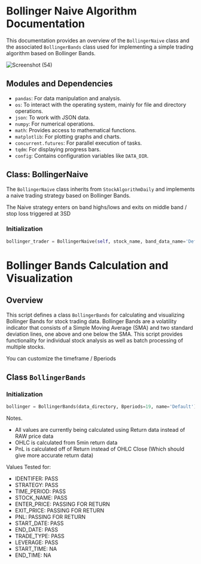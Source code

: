 # Bollinger Naive Algorithm Documentation

This documentation provides an overview of the `BollingerNaive` class and the associated `BollingerBands` class used for implementing a simple trading algorithm based on Bollinger Bands.

![Screenshot (54)](https://github.com/lordyabu/CRSP-Ensemble-Lab/assets/92772420/261112b8-7bd5-4184-a1e6-283f8962724d)



## Modules and Dependencies

- `pandas`: For data manipulation and analysis.
- `os`: To interact with the operating system, mainly for file and directory operations.
- `json`: To work with JSON data.
- `numpy`: For numerical operations.
- `math`: Provides access to mathematical functions.
- `matplotlib`: For plotting graphs and charts.
- `concurrent.futures`: For parallel execution of tasks.
- `tqdm`: For displaying progress bars.
- `config`: Contains configuration variables like `DATA_DIR`.

## Class: BollingerNaive

The `BollingerNaive` class inherits from `StockAlgorithmDaily` and implements a naive trading strategy based on Bollinger Bands.

The Naive strategy enters on band highs/lows and exits on middle band / stop loss triggered at 3SD

### Initialization

```python
bollinger_trader = BollingerNaive(self, stock_name, band_data_name='Default', identifier=-1, time_period='Daily', reset_indexes=False, step=0)
```



# Bollinger Bands Calculation and Visualization

## Overview
This script defines a class `BollingerBands` for calculating and visualizing Bollinger Bands for stock trading data. Bollinger Bands are a volatility indicator that consists of a Simple Moving Average (SMA) and two standard deviation lines, one above and one below the SMA. This script provides functionality for individual stock analysis as well as batch processing of multiple stocks.

You can customize the timeframe / Bperiods

## Class `BollingerBands`

### Initialization

```python
bollinger = BollingerBands(data_directory, Bperiods=19, name='Default')
```


Notes. 
- All values are currently being calculated using Return data instead of RAW price data
- OHLC is calculated from 5min return data
- PnL is calculated off of Return instead of OHLC Close (Which should give more accurate return data)

Values Tested for:
- IDENTIFER: PASS
- STRATEGY: PASS
- TIME_PERIOD: PASS
- STOCK_NAME: PASS
- ENTER_PRICE: PASSING FOR RETURN
- EXIT_PRICE: PASSING FOR RETURN
- PNL: PASSING FOR RETURN
- START_DATE: PASS
- END_DATE: PASS
- TRADE_TYPE: PASS
- LEVERAGE: PASS
- START_TIME: NA
- END_TIME: NA
    
